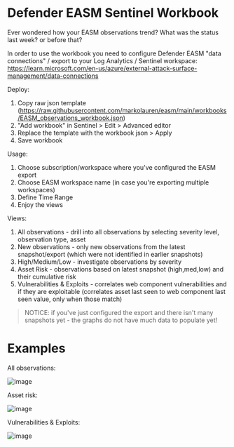 # Defender EASM Sentinel Workbook

Ever wondered how your EASM observations trend? What was the status last week? or before that?

In order to use the workbook you need to configure Defender EASM "data connections" / export to your Log Analytics / Sentinel workspace: https://learn.microsoft.com/en-us/azure/external-attack-surface-management/data-connections

Deploy:
1. Copy raw json template (https://raw.githubusercontent.com/markolauren/easm/main/workbooks/EASM_observations_workbook.json)
2. "Add workbook" in Sentinel > Edit > Advanced editor
3. Replace the template with the workbook json > Apply
4. Save workbook

Usage:
1. Choose subscription/workspace where you've configured the EASM export
2. Choose EASM workspace name (in case you're exporting multiple workspaces)
3. Define Time Range
4. Enjoy the views

Views:
1. All observations - drill into all observations by selecting severity level, observation type, asset
2. New observations - only new observations from the latest snapshot/export (which were not identified in earlier snapshots)
3. High/Medium/Low - investigate observations by severity
4. Asset Risk - observations based on latest snapshot (high,med,low) and their cumulative risk
5. Vulnerabilities & Exploits - correlates web component vulnerabilities and if they are exploitable (correlates asset last seen to web component last seen value, only when those match)

> NOTICE: if you've just configured the export and there isn't many snapshots yet - the graphs do not have much data to populate yet!

# Examples

All observations:

![image](https://github.com/markolauren/easm/assets/133347791/1636fb5c-ffdb-4cbf-83e7-7d4bf896ce27)

Asset risk:

![image](https://github.com/markolauren/easm/assets/133347791/d30c54a2-30cc-45b3-817d-d6d907885140)

Vulnerabilities & Exploits:

![image](https://github.com/markolauren/easm/assets/133347791/76f434e3-2807-4df1-865b-774bbd02b7a4)
